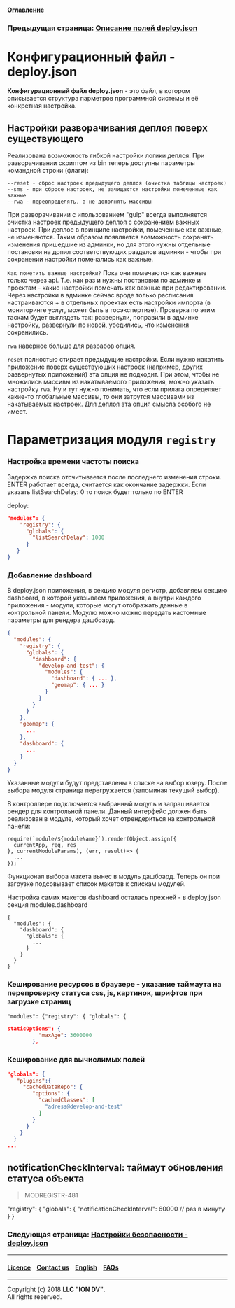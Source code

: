#### [Оглавление](/docs/ru/index.md)

### Предыдущая страница: [Описание полей deploy.json](/docs/en/2_system_description/platform_configuration/deploy_desc.md)

# Конфигурационный файл - deploy.json

**Конфигурационный файл deploy.json** - это файл, в котором описывается структура парметров программной системы и её конкретная настройка.

## Настройки разворачивания деплоя поверх существующего

Реализована возможность гибкой настройки логики деплоя.
При разворачивании скриптом из bin теперь доступны параметры командной строки (флаги):
```
--reset - сброс настроек предыдущего деплоя (очистка таблицы настроек)
--sms - при сбросе настроек, не зачищаются настройки помеченные как важные
--rwa - переопределять, а не дополнять массивы
```

При разворачивании с ипользованием "gulp" всегда выполняется очистка настроек предыдущего деплоя с сохранением важных настроек.
При деплое в принципе настройки, помеченные как важные, не изменяются. Таким образом появляется возможность сохранять изменения пришедшие из админки, но для этого нужны отдельные постановки на допил соответствующих разделов админки - чтобы при сохранении настройки помечались как важные.

`Как пометить важные настройки?` Пока они помечаются как важные только через api. Т.е. как раз и нужны постановки по админке и проектам - какие настройки помечать как важные при редактировании. Через настройки в админке сейчас вроде только расписания настраиваются + в отдельных проектах есть настройки импорта (в мониторинге услуг, может быть в госэкспертизе). Проверка по этим таскам будет выглядеть так: развернули, поправили в админке настройку, развернули по новой, убедились, что изменения сохранились.

`rwa` наверное больше для разрабов опция.

`reset` полностью стирает предыдущие настройки. Если нужно накатить приложение поверх существующих настроек (например, других развернутых приложений) эта опция не подходит. При этом, чтобы не множились массивы из накатываемого приложения, можно указать настройку `rwa`. Ну и тут нужно понимать, что если прилага определяет какие-то глобальные массивы, то они затрутся массивами из накатываемых настроек. Для деплоя эта опция смысла особого не имеет.

# Параметризация модуля `registry`

### Настройка времени частоты поиска

Задержка поиска отсчитывается после последнего изменения строки.
ENTER работает всегда, считается как окончание задержки.
Если указать
listSearchDelay: 0
то поиск будет только по ENTER

deploy:
```json
"modules": {
    "registry": {
      "globals": {
        "listSearchDelay": 1000
      }
   }
}
```

### Добавление dashboard

В deploy.json приложения, в секцию модуля регистр,
добавляем секцию dashboard, в которой указываем приложения,
а внутри каждого приложения - модули,
которые могут отображать данные в контрольной панели.
Модулю можно можно передать кастомные параметры для рендера дашбоард.
```json
{
  "modules": {
    "registry": {
      "globals": {
        "dashboard": {
          "develop-and-test": {
            "modules": {
              "dashboard": { ... },
              "geomap": { ... }
            }
          }
        }
      }
    },
    "geomap": {
      ...      
    },
    "dashboard": {
      ...
    }
  }
}
```

Указанные модули будут представлены в списке на выбор юзеру.
После выбора модуля страница перегружается (запоминая текущий выбор).

В контроллере подключается выбранный модуль и запрашивается рендер для контрольной панели.
Данный интерфейс должен быть реализован в модуле, который хочет отрендериться на контрольной панели: 

```
require(`module/${moduleName}`).render(Object.assign({
  currentApp, req, res
}, currentModuleParams), (err, result)=> {
  ...
}); 
```

Функционал выбора макета вынес в модуль дашбоард.
Теперь он при загрузке подсовывает список макетов к спискам модулей.

Настройка самих макетов dashboard осталась прежней - в deploy.json секция modules.dashboard

```
{
  "modules": {
    "dashboard": {
      "globals": {
        ...
      }
    }  
  }
}
```

### Кеширование ресурсов в браузере - указание таймаута на перепроверку статуса css, js, картинок, шрифтов при загрузке страниц

`"modules": {"registry": { "globals": {`
```json
staticOptions": {
          "maxAge": 3600000
        },
```

### Кеширование для вычислимых полей

```json
"globals": {
   "plugins":{
     "cachedDataRepo": {
        "options": {
          "cachedClasses": [
            "adress@develop-and-test"
          ]
        }
      }
    }
  }
...
```
## notificationCheckInterval: таймаут обновления статуса объекта
>  MODREGISTR-481

"registry": {
   "globals": {
      "notificationCheckInterval": 60000 // раз в минуту
   }
}


### Следующая страница: [Настройки безопасности - deploy.json](/docs/ru/2_system_description/platform_configuration/deploy_security.md)

--------------------------------------------------------------------------  


 #### [Licence](/LICENCE.md) &ensp;  [Contact us](https://iondv.com) &ensp;  [English](/docs/en/2_system_description/platform_configuration/deploy.md)   &ensp; [FAQs](/faqs.md) 
 
 --------------------------------------------------------------------------  

Copyright (c) 2018 **LLC "ION DV"**.  
All rights reserved. 